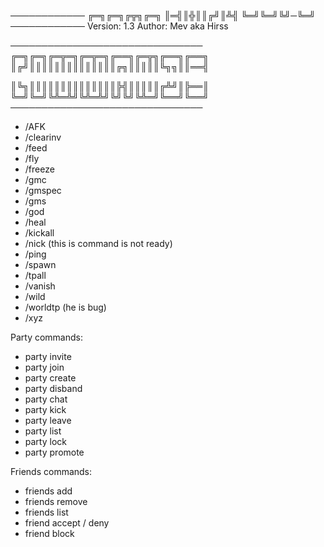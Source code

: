 ────────────
╔═╗╔═╗╔╦╗╔═╗
║═╣║╬║║╔╝║╩╣
╚═╝╚═╝╚╝─╚═╝
────────────
Version: 1.3
Author: Mev aka Hirss

───────────────────────────────
╔═╗╔═╗╔═╦═╗╔═╦═╗╔══╗╔═╦╗╔══╗╔══╗
║╔╝║║║║║║║║║║║║║║╔╗║║║║║╚╗╗║║══╣

║╚╗║║║║║║║║║║║║║║╠╣║║║║║╔╩╝║╠══║
╚═╝╚═╝╚╩═╩╝╚╩═╩╝╚╝╚╝╚╩═╝╚══╝╚══╝
───────────────────────────────
- /AFK
- /clearinv
- /feed
- /fly
- /freeze
- /gmc
- /gmspec
- /gms
- /god
- /heal
- /kickall
- /nick (this is command is not ready) 
- /ping
- /spawn
- /tpall
- /vanish
- /wild
- /worldtp (he is bug) 
- /xyz

Party commands:
- party invite
- party join
- party create
- party disband
- party chat
- party kick
- party leave
- party list
- party lock
- party promote

Friends commands:
- friends add
- friends remove
- friends list
- friend accept / deny
- friend block
